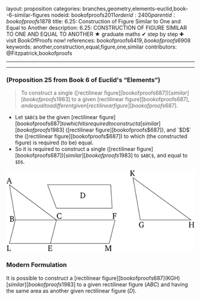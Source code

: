 layout: proposition
categories: branches,geometry,elements-euclid,book--6-similar-figures
nodeid: bookofproofs$2011
orderid: 2400
parentid: bookofproofs$1878
title: 6.25: Construction of Figure Similar to One and Equal to Another
description: 6.25: CONSTRUCTION OF FIGURE SIMILAR TO ONE AND EQUAL TO ANOTHER &#9733; graduate maths &#10004; step by step &#10010; visit BookOfProofs now!
references: bookofproofs$6419,bookofproofs$6908
keywords: another,construction,equal,figure,one,similar
contributors: @Fitzpatrick,bookofproofs

---


---

### (Proposition 25 from Book 6 of Euclid's “Elements”)

> To construct a single ([rectilinear figure][bookofproofs$687]) [similar][bookofproofs$1983] to a given [rectilinear figure][bookofproofs$687], and equal to a different given [rectilinear figure][bookofproofs$687].

* Let `$ABC$` be the given [rectilinear figure][bookofproofs$687] to which it is required to construct a [similar][bookofproofs$1983] ([rectilinear figure][bookofproofs$687]), and `$D$` the ([rectilinear figure][bookofproofs$687]) to which (the constructed figure) is required (to be) equal.
* So it is required to construct a single ([rectilinear figure][bookofproofs$687]) [similar][bookofproofs$1983] to `$ABC$`, and equal to `$D$`.


![fig25e](https://github.com/bookofproofs/bookofproofs.github.io/blob/main/_sources/_assets/images/euclid/Book06/fig25e.png?raw=true)



### Modern Formulation

It is possible to construct a [rectilinear figure][bookofproofs$687] ($KGH$) [similar][bookofproofs$1983] to a given rectilinear figure ($ABC$) and having the same area as another given rectilinear figure ($D$).
